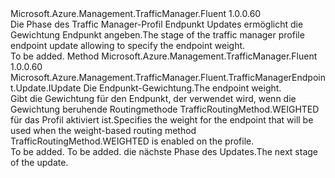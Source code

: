 <Type Name="IWithRoutingWeight" FullName="Microsoft.Azure.Management.TrafficManager.Fluent.TrafficManagerEndpoint.Update.IWithRoutingWeight">
  <TypeSignature Language="C#" Value="public interface IWithRoutingWeight" />
  <TypeSignature Language="ILAsm" Value=".class public interface auto ansi abstract IWithRoutingWeight" />
  <TypeSignature Language="DocId" Value="T:Microsoft.Azure.Management.TrafficManager.Fluent.TrafficManagerEndpoint.Update.IWithRoutingWeight" />
  <TypeSignature Language="VB.NET" Value="Public Interface IWithRoutingWeight" />
  <TypeSignature Language="F#" Value="type IWithRoutingWeight = interface" />
  <AssemblyInfo>
    <AssemblyName>Microsoft.Azure.Management.TrafficManager.Fluent</AssemblyName>
    <AssemblyVersion>1.0.0.60</AssemblyVersion>
  </AssemblyInfo>
  <Interfaces />
  <Docs>
    <summary>
            <span data-ttu-id="c4553-101">Die Phase des Traffic Manager-Profil Endpunkt Updates ermöglicht die Gewichtung Endpunkt angeben.</span><span class="sxs-lookup"><span data-stu-id="c4553-101">The stage of the traffic manager profile endpoint update allowing to specify the endpoint weight.</span></span>
            </summary>
    <remarks>To be added.</remarks>
  </Docs>
  <Members>
    <Member MemberName="WithRoutingWeight">
      <MemberSignature Language="C#" Value="public Microsoft.Azure.Management.TrafficManager.Fluent.TrafficManagerEndpoint.Update.IUpdate WithRoutingWeight (int weight);" />
      <MemberSignature Language="ILAsm" Value=".method public hidebysig newslot virtual instance class Microsoft.Azure.Management.TrafficManager.Fluent.TrafficManagerEndpoint.Update.IUpdate WithRoutingWeight(int32 weight) cil managed" />
      <MemberSignature Language="DocId" Value="M:Microsoft.Azure.Management.TrafficManager.Fluent.TrafficManagerEndpoint.Update.IWithRoutingWeight.WithRoutingWeight(System.Int32)" />
      <MemberSignature Language="VB.NET" Value="Public Function WithRoutingWeight (weight As Integer) As IUpdate" />
      <MemberSignature Language="F#" Value="abstract member WithRoutingWeight : int -&gt; Microsoft.Azure.Management.TrafficManager.Fluent.TrafficManagerEndpoint.Update.IUpdate" Usage="iWithRoutingWeight.WithRoutingWeight weight" />
      <MemberType>Method</MemberType>
      <AssemblyInfo>
        <AssemblyName>Microsoft.Azure.Management.TrafficManager.Fluent</AssemblyName>
        <AssemblyVersion>1.0.0.60</AssemblyVersion>
      </AssemblyInfo>
      <ReturnValue>
        <ReturnType>Microsoft.Azure.Management.TrafficManager.Fluent.TrafficManagerEndpoint.Update.IUpdate</ReturnType>
      </ReturnValue>
      <Parameters>
        <Parameter Name="weight" Type="System.Int32" />
      </Parameters>
      <Docs>
        <param name="weight"><span data-ttu-id="c4553-102">Die Endpunkt-Gewichtung.</span><span class="sxs-lookup"><span data-stu-id="c4553-102">The endpoint weight.</span></span></param>
        <summary>
            <span data-ttu-id="c4553-103">Gibt die Gewichtung für den Endpunkt, der verwendet wird, wenn die Gewichtung beruhende Routingmethode TrafficRoutingMethod.WEIGHTED für das Profil aktiviert ist.</span><span class="sxs-lookup"><span data-stu-id="c4553-103">Specifies the weight for the endpoint that will be used when the weight-based routing method TrafficRoutingMethod.WEIGHTED is enabled on the profile.</span></span>
            </summary>
        <returns>To be added.</returns>
        <remarks>To be added.</remarks>
        <return><span data-ttu-id="c4553-104">die nächste Phase des Updates.</span><span class="sxs-lookup"><span data-stu-id="c4553-104">The next stage of the update.</span></span></return>
      </Docs>
    </Member>
  </Members>
</Type>